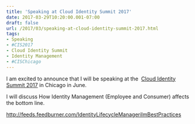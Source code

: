 ```yaml
---
title: 'Speaking at Cloud Identity Summit 2017'
date: 2017-03-29T10:20:00.001-07:00
draft: false
url: /2017/03/speaking-at-cloud-identity-summit-2017.html
tags: 
- Speaking
- #CIS2017
- Cloud Identity Summit
- Identity Management
- #CISChicago
---
```


I am excited to announce that I will be speaking at the  [Cloud Identity Summit 2017](https://www.cloudidentitysummit.com/en/index.html) in Chicago in June.  
  
I will discuss How Identity Management (Employee and Consumer) affects the bottom line.  
  
  

http://feeds.feedburner.com/IdentityLifecycleManagerilmBestPractices